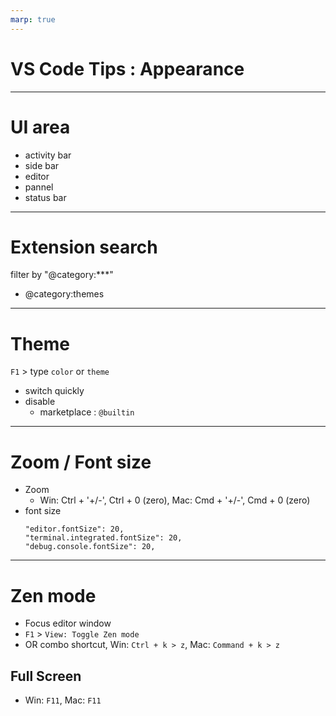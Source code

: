 ```yaml
---
marp: true
---
```


# VS Code Tips : Appearance

---
# UI area
- activity bar
- side bar
- editor
- pannel
- status bar

---

# Extension search
filter by "@category:***"
- @category:themes

---
# Theme
`F1` > type `color` or `theme`
- switch quickly
- disable
  - marketplace : `@builtin`

---
# Zoom / Font size
- Zoom
  - Win: Ctrl + '+/-', Ctrl + 0 (zero), Mac: Cmd + '+/-', Cmd + 0 (zero)
- font size
  ```
  "editor.fontSize": 20,
  "terminal.integrated.fontSize": 20,
  "debug.console.fontSize": 20,
  ```

---
# Zen mode
- Focus editor window
- `F1` > `View: Toggle Zen mode`
- OR combo shortcut, Win: `Ctrl + k > z`, Mac: `Command + k > z`

## Full Screen
- Win: `F11`, Mac: `F11`
